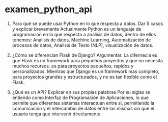 # examen_python_api
1. Para qué se puede usar Python en lo que respecta a datos. Dar 5 casos y explicar brevemente
Actualmente Python es un lenguaje de programación en lo que respecta a analisis de datos, dentro de ellos tenemos: Analisis de datos, Machine Learning, Automatización de procesos de datos, Analisis de Texto (NLP), visualización de datos.

2. ¿Cómo se diferencian Flask de Django? Argumentar.
La difernecia es que Flask es un framework para pequeños proyectos y que no necesita muchos recursos. es para proyectos pequeños, rapidos y personalizados.
Mientras que Django es un framework mas completo, para proyectos grandes y estructurados, y no es tan flexible como el Flask.

3. ¿Qué es un API? Explicar en sus propias palabras
Por su siglas se entiendo como Interfaz de Programación de Aplicaciones, lo que permite que diferentes sistemas interactuen entre si, permitiendo la comunicación y el intercambio de datos entre las mismas sin que el usuario tenga que intervenir directamente.